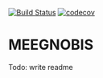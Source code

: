 [![Build Status](https://travis-ci.org/mvdoc/meegnobis.svg?branch=master)](https://travis-ci.org/mvdoc/meegnobis)
[![codecov](https://codecov.io/gh/mvdoc/meegnobis/branch/master/graph/badge.svg)](https://codecov.io/gh/mvdoc/meegnobis)
# MEEGNOBIS

Todo: write readme
